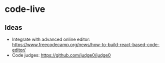 # code-live

## Ideas
- Integrate with advanced online editor: https://www.freecodecamp.org/news/how-to-build-react-based-code-editor/
- Code judges: https://github.com/judge0/judge0
